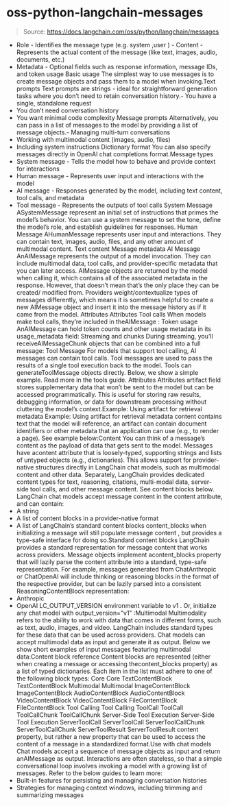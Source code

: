 # oss-python-langchain-messages

> Source: https://docs.langchain.com/oss/python/langchain/messages

- Role - Identifies the message type (e.g.
system
,user
) - Content - Represents the actual content of the message (like text, images, audio, documents, etc.)
- Metadata - Optional fields such as response information, message IDs, and token usage
Basic usage
The simplest way to use messages is to create message objects and pass them to a model when invoking.Text prompts
Text prompts are strings - ideal for straightforward generation tasks where you don’t need to retain conversation history.- You have a single, standalone request
- You don’t need conversation history
- You want minimal code complexity
Message prompts
Alternatively, you can pass in a list of messages to the model by providing a list of message objects.- Managing multi-turn conversations
- Working with multimodal content (images, audio, files)
- Including system instructions
Dictionary format
You can also specify messages directly in OpenAI chat completions format.Message types
- System message - Tells the model how to behave and provide context for interactions
- Human message - Represents user input and interactions with the model
- AI message - Responses generated by the model, including text content, tool calls, and metadata
- Tool message - Represents the outputs of tool calls
System Message
ASystemMessage
represent an initial set of instructions that primes the model’s behavior. You can use a system message to set the tone, define the model’s role, and establish guidelines for responses.
Human Message
AHumanMessage
represents user input and interactions. They can contain text, images, audio, files, and any other amount of multimodal content.
Text content
Message metadata
AI Message
AnAIMessage
represents the output of a model invocation. They can include multimodal data, tool calls, and provider-specific metadata that you can later access.
AIMessage
objects are returned by the model when calling it, which contains all of the associated metadata in the response. However, that doesn’t mean that’s the only place they can be created/ modified from.
Providers weight/contextualize types of messages differently, which means it is sometimes helpful to create a new AIMessage
object and insert it into the message history as if it came from the model.
Attributes
Attributes
Tool calls
When models make tool calls, they’re included in theAIMessage
:
Token usage
AnAIMessage
can hold token counts and other usage metadata in its usage_metadata
field:
Streaming and chunks
During streaming, you’ll receiveAIMessageChunk
objects that can be combined into a full message:
Tool Message
For models that support tool calling, AI messages can contain tool calls. Tool messages are used to pass the results of a single tool execution back to the model. Tools can generateToolMessage
objects directly. Below, we show a simple example. Read more in the tools guide.
Attributes
Attributes
artifact
field stores supplementary data that won’t be sent to the model but can be accessed programmatically. This is useful for storing raw results, debugging information, or data for downstream processing without cluttering the model’s context.Example: Using artifact for retrieval metadata
Example: Using artifact for retrieval metadata
content
contains text that the model will reference, an artifact
can contain document identifiers or other metadata that an application can use (e.g., to render a page). See example below:Content
You can think of a message’s content as the payload of data that gets sent to the model. Messages have acontent
attribute that is loosely-typed, supporting strings and lists of untyped objects (e.g., dictionaries). This allows support for provider-native structures directly in LangChain chat models, such as multimodal content and other data.
Separately, LangChain provides dedicated content types for text, reasoning, citations, multi-modal data, server-side tool calls, and other message content. See content blocks below.
LangChain chat models accept message content in the content
attribute, and can contain:
- A string
- A list of content blocks in a provider-native format
- A list of LangChain’s standard content blocks
content_blocks
when initializing a message will still populate message
content
, but provides a type-safe interface for doing so.Standard content blocks
LangChain provides a standard representation for message content that works across providers. Message objects implement acontent_blocks
property that will lazily parse the content
attribute into a standard, type-safe representation. For example, messages generated from ChatAnthropic or ChatOpenAI will include thinking
or reasoning
blocks in the format of the respective provider, but can be lazily parsed into a consistent ReasoningContentBlock
representation:
- Anthropic
- OpenAI
LC_OUTPUT_VERSION
environment variable to v1
. Or,
initialize any chat model with output_version="v1"
:Multimodal
Multimodality refers to the ability to work with data that comes in different forms, such as text, audio, images, and video. LangChain includes standard types for these data that can be used across providers. Chat models can accept multimodal data as input and generate it as output. Below we show short examples of input messages featuring multimodal data:Content block reference
Content blocks are represented (either when creating a message or accessing thecontent_blocks
property) as a list of typed dictionaries. Each item in the list must adhere to one of the following block types:
Core
Core
TextContentBlock
TextContentBlock
Multimodal
Multimodal
ImageContentBlock
ImageContentBlock
AudioContentBlock
AudioContentBlock
VideoContentBlock
VideoContentBlock
FileContentBlock
FileContentBlock
Tool Calling
Tool Calling
ToolCall
ToolCall
ToolCallChunk
ToolCallChunk
Server-Side Tool Execution
Server-Side Tool Execution
ServerToolCall
ServerToolCall
ServerToolCallChunk
ServerToolCallChunk
ServerToolResult
ServerToolResult
content
property, but rather a new property that can be used to access the content of a message in a standardized format.Use with chat models
Chat models accept a sequence of message objects as input and return anAIMessage
as output. Interactions are often stateless, so that a simple conversational loop involves invoking a model with a growing list of messages.
Refer to the below guides to learn more:
- Built-in features for persisting and managing conversation histories
- Strategies for managing context windows, including trimming and summarizing messages